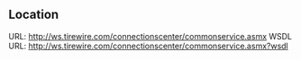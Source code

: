 ## Location
URL: http://ws.tirewire.com/connectionscenter/commonservice.asmx
WSDL URL: http://ws.tirewire.com/connectionscenter/commonservice.asmx?wsdl
